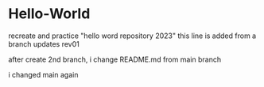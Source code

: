 # Hello-World
recreate and practice "hello word repository 2023"
this line is added from a branch updates rev01

after create 2nd branch, i change README.md from main branch

i changed main again
